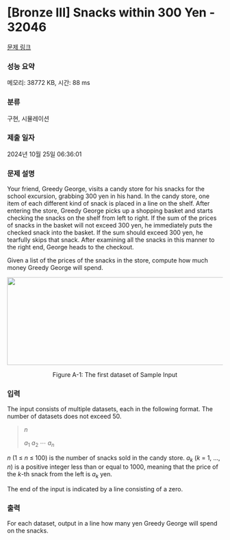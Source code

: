 # [Bronze III] Snacks within 300 Yen - 32046 

[문제 링크](https://www.acmicpc.net/problem/32046) 

### 성능 요약

메모리: 38772 KB, 시간: 88 ms

### 분류

구현, 시뮬레이션

### 제출 일자

2024년 10월 25일 06:36:01

### 문제 설명

<p>Your friend, Greedy George, visits a candy store for his snacks for the school excursion, grabbing 300 yen in his hand. In the candy store, one item of each different kind of snack is placed in a line on the shelf. After entering the store, Greedy George picks up a shopping basket and starts checking the snacks on the shelf from left to right. If the sum of the prices of snacks in the basket will not exceed 300 yen, he immediately puts the checked snack into the basket. If the sum should exceed 300 yen, he tearfully skips that snack. After examining all the snacks in this manner to the right end, George heads to the checkout.</p>

<p>Given a list of the prices of the snacks in the store, compute how much money Greedy George will spend.</p>

<p style="text-align: center;"><img alt="" src="https://upload.acmicpc.net/295eae5a-541d-4eec-a48f-41625808e7a6/-/preview/" style="width: 512px; height: 205px;"></p>

<p style="text-align: center;">Figure A-1: The first dataset of Sample Input</p>

### 입력 

 <p>The input consists of multiple datasets, each in the following format. The number of datasets does not exceed 50.</p>

<blockquote>
<p><i>n</i></p>

<p><i>a</i><sub>1</sub> <i>a</i><sub>2</sub> ⋯ <i>a<sub>n</sub></i></p>
</blockquote>

<p><i>n</i> (1 ≤ <i>n</i> ≤ 100) is the number of snacks sold in the candy store. <i>a<sub>k</sub></i> (<i>k</i> = 1, …, <i>n</i>) is a positive integer less than or equal to 1000, meaning that the price of the <i>k</i>-th snack from the left is <i>a<sub>k</sub></i> yen.</p>

<p>The end of the input is indicated by a line consisting of a zero.</p>

### 출력 

 <p>For each dataset, output in a line how many yen Greedy George will spend on the snacks.</p>

